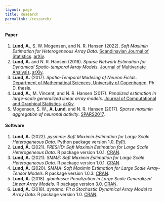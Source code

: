 ```yaml
---
layout: page
title: Research
permalink: /research/
---
```


#### Paper

1. **Lund, A.**, S. W. Mogensen, and N. R. Hansen (2022). *Soft Maximin Estimation for Heterogeneous Array Data*. [Scandinavian Journal of Statistics](https://doi.org/10.1111/sjos.12580).
[arXiv](https://arxiv.org/pdf/1805.02407.pdf).
2. **Lund, A.** and N. R. Hansen (2019). *Sparse Network Estimation for Dynamical Spatio-temporal Array Models*. [Journal of Multivariate Analysis](https://www.sciencedirect.com/science/article/pii/S0047259X18305554).
[arXiv](https://arxiv.org/pdf/1802.08982.pdf).
3. **Lund, A.** (2017). *Spatio-Temporal Modeling of Neuron Fields*.  [Department of Mathematical Sciences, University of Copenhagen](http://www.math.ku.dk/noter/filer/phd17al.pdf). Ph. D. thesis.
4. **Lund, A.**, M. Vincent, and N. R. Hansen (2017). *Penalized estimation in large-scale generalized linear array models*. [Journal of Computational and Graphical Statistics](https://www.tandfonline.com/doi/abs/10.1080/10618600.2017.1279548?journalCode=ucgs20).
[arXiv](https://arxiv.org/pdf/1510.03298.pdf).
5. Mogensen, S. W., **A. Lund**, and N. R. Hansen (2017). *Sparse maximin aggregation of neuronal activity*. [SPARS2017](http://spars2017.lx.it.pt/index_files/papers/SPARS2017_Paper_45.pdf).




#### Software

1. **Lund, A.** (2022). *pysmme: Soft Maximin Estimation for Large Scale Heterogeneous Data*. Python package version 1.0. [PyPi](https://pypi.org/project/pysmme/).
1. **Lund, A.** (2021). *FRESHD: Soft Maximin Estimation for Large Scale Heterogeneous Data*. R package version 1.0.1. [CRAN](https://cran.r-project.org/web/packages/SMME/index.html).
1. **Lund, A.** (2021). *SMME: Soft Maximin Estimation for Large Scale Heterogeneous Data*. R package version 1.0.1. [CRAN](https://cran.r-project.org/web/packages/SMME/index.html).
2. **Lund, A.** (2020). *SMMA: Soft Maximin Estimation for Large Scale Array-Tensor Models*. R package version 1.0.3. [CRAN](https://cran.r-project.org/web/packages/SMMA/index.html).
3. **Lund, A.** (2018). *glamlasso: Penalization in Large Scale Generalized Linear Array Models*. R package version 3.0. [CRAN](https://cran.r-project.org/web/packages/glamlasso/index.html).
4. **Lund, A.** (2018). *dynamo: Fit a Stochastic Dynamical Array Model to Array Data*. R package version 1.0. [CRAN](https://cran.r-project.org/web/packages/dynamo/index.html).


